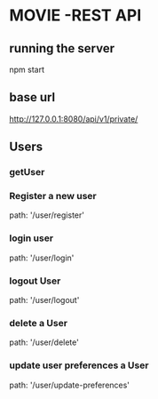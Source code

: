 
# MOVIE -REST API

## running the server
npm start

## base url
http://127.0.0.1:8080/api/v1/private/

## Users

### getUser
### Register a new user
path: '/user/register'

### login user
path: '/user/login'

### logout User
path: '/user/logout'

### delete a User
path: '/user/delete'

### update user preferences a User
path: '/user/update-preferences'




